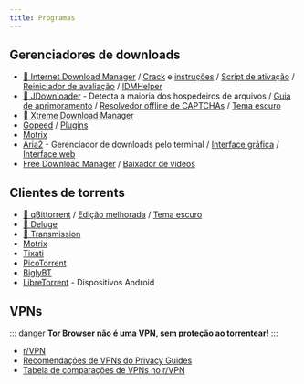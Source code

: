 ```yaml
---
title: Programas
---
```


## Gerenciadores de downloads

- [🌟 Internet Download Manager](https://www.internetdownloadmanager.com) / [Crack](https://cracksurl.com/internet-download-manager) e [instruções](https://rentry.org/installidm) / [Script de ativação](https://github.com/lstprjct/IDM-Activation-Script) / [Reiniciador de avaliação](https://github.com/J2TEAM/idm-trial-reset) / [IDMHelper](https://github.com/unamer/IDMHelper)
- [🌟 JDownloader](https://jdownloader.org/jdownloader2) - Detecta a maioria dos hospedeiros de arquivos / [Guia de aprimoramento](https://lemmy.world/post/3098414) / [Resolvedor offline de CAPTCHAs](https://github.com/cracker0dks/CaptchaSolver) / [Tema escuro](https://support.jdownloader.org/Knowledgebase/Article/View/dark-mode-theme)
- [🌟 Xtreme Download Manager](https://xtremedownloadmanager.com)
- [Gopeed](https://gopeed.com) / [Plugins](https://github.com/search?q=topic%3Agopeed-extension&type=repositories)
- [Motrix](https://motrix.app)
- [Aria2](https://aria2.github.io) - Gerenciador de downloads pelo terminal / [Interface gráfica](https://persepolisdm.github.io) / [Interface web](https://github.com/ziahamza/webui-aria2)
- [Free Download Manager](https://www.freedownloadmanager.org) / [Baixador de vídeos](https://github.com/meowcateatrat/elephant)

## Clientes de torrents

- [🌟 qBittorrent](https://www.qbittorrent.org) / [Edição melhorada](https://github.com/c0re100/qBittorrent-Enhanced-Edition) / [Tema escuro](https://draculatheme.com/qbittorrent)
- [🌟 Deluge](https://dev.deluge-torrent.org)
- [🌟 Transmission](https://transmissionbt.com)
- [Motrix](https://motrix.app)
- [Tixati](https://tixati.com)
- [PicoTorrent](https://picotorrent.org)
- [BiglyBT](https://www.biglybt.com)
- [LibreTorrent](https://github.com/proninyaroslav/libretorrent) - Dispositivos Android

## VPNs

::: danger
**Tor Browser não é uma VPN, sem proteção ao torrentear!**
:::

- [r/VPN](https://www.reddit.com/r/VPN)
- [Recomendações de VPNs do Privacy Guides](https://www.privacyguides.org/vpn)
- [Tabela de comparações de VPNs no r/VPN](https://www.reddit.com/m736zt)
